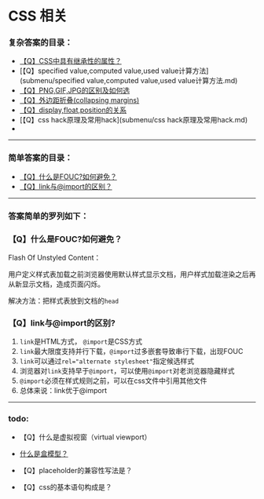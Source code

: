 # CSS 相关

### 复杂答案的目录：

- [【Q】CSS中具有继承性的属性？](submenu/css中具有继承性的属性.md)
- [【Q】specified value,computed value,used value计算方法](submenu/specified value,computed value,used value计算方法.md)
- [【Q】PNG,GIF,JPG的区别及如何选](submenu/PNG,GIF,JPG的区别及如何选.md)
- [【Q】外边距折叠(collapsing margins)](submenu/外边距折叠.md)
- [【Q】display,float,position的关系](submenu/display,float,position的关系.md)
- [【Q】css hack原理及常用hack](submenu/css hack原理及常用hack.md)
- 









---



### 简单答案的目录：

- [【Q】什么是FOUC?如何避免？](#q什么是fouc如何避免)
- [【Q】link与@import的区别？](#qlink与import的区别)









---



### 答案简单的罗列如下：

### 【Q】什么是FOUC?如何避免？

Flash Of Unstyled Content：

用户定义样式表加载之前浏览器使用默认样式显示文档，用户样式加载渲染之后再从新显示文档，造成页面闪烁。

解决方法：把样式表放到文档的`head`



### 【Q】link与@import的区别?

1. `link`是HTML方式， `@import`是CSS方式
2. `link`最大限度支持并行下载，`@import`过多嵌套导致串行下载，出现FOUC
3. `link`可以通过`rel="alternate stylesheet"`指定候选样式
4. 浏览器对`link`支持早于`@import`，可以使用`@import`对老浏览器隐藏样式
5. `@import`必须在样式规则之前，可以在css文件中引用其他文件
6. 总体来说：link优于@import

---







### todo:



- 【Q】什么是虚拟视窗（virtual viewport）

- [什么是盒模型？]()
- 【Q】placeholder的兼容性写法是？
- 【Q】css的基本语句构成是？